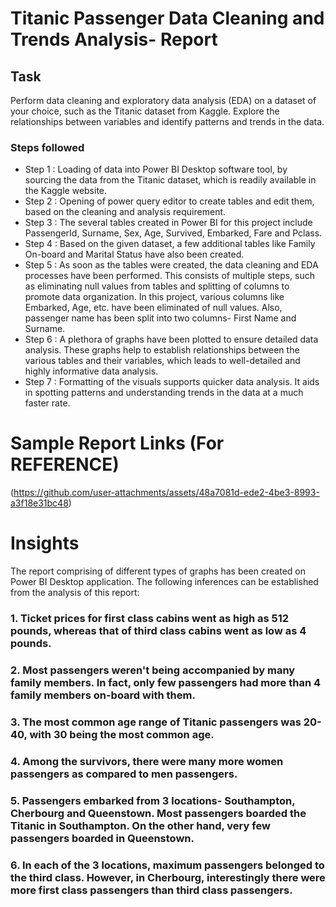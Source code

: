 # Titanic Passenger Data Cleaning and Trends Analysis- Report

## Task
Perform data cleaning and exploratory data analysis (EDA) on a dataset of your choice, such as the Titanic dataset from Kaggle. Explore the relationships between variables and identify patterns and trends in the data.

### Steps followed 
- Step 1 : Loading of data into Power BI Desktop software tool, by sourcing the data from the Titanic dataset, which is readily available in the Kaggle website.
- Step 2 : Opening of power query editor to create tables and edit them, based on the cleaning and analysis requirement. 
- Step 3 : The several tables created in Power BI for this project include PassengerId, Surname, Sex, Age, Survived, Embarked, Fare and Pclass.
- Step 4 : Based on the given dataset, a few additional tables like Family On-board and Marital Status have also been created.
- Step 5 : As soon as the tables were created, the data cleaning and EDA processes have been performed. This consists of multiple steps, such as eliminating null values from tables and splitting of columns to promote data organization. In this project, various columns like Embarked, Age, etc. have been eliminated of null values. Also, passenger name has been split into two columns- First Name and Surname.
- Step 6 : A plethora of graphs have been plotted to ensure detailed data analysis. These graphs help to establish relationships between the various tables and their variables, which leads to well-detailed and highly informative data analysis.   
- Step 7 : Formatting of the visuals supports quicker data analysis. It aids in spotting patterns and understanding trends in the data at a much faster rate.
 
# Sample Report Links (For REFERENCE)
(https://github.com/user-attachments/assets/48a7081d-ede2-4be3-8993-a3f18e31bc48)


# Insights
The report comprising of different types of graphs has been created on Power BI Desktop application.
The following inferences can be established from the analysis of this report:
### 1. Ticket prices for first class cabins went as high as 512 pounds, whereas that of third class cabins went as low as 4 pounds.
### 2. Most passengers weren't being accompanied by many family members. In fact, only few passengers had more than 4 family members on-board with them.
### 3. The most common age range of Titanic passengers was 20-40, with 30 being the most common age.
### 4. Among the survivors, there were many more women passengers as compared to men passengers.
### 5. Passengers embarked from 3 locations- Southampton, Cherbourg and Queenstown. Most passengers boarded the Titanic in Southampton. On the other hand, very few passengers boarded in Queenstown.
### 6. In each of the 3 locations, maximum passengers belonged to the third class. However, in Cherbourg, interestingly there were more first class passengers than third class passengers.
